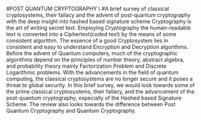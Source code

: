 #POST QUANTUM CRYPTOGRAPHY \\
#A brief survey of classical cryptosystems, their fallacy and the advent of post-quantum cryptography with the deep insight into hashed based signature scheme
Cryptography is the art of writing secret text. Employing Cryptography the human-readable text is converted into a Ciphertext(coded text) by the means of some consistent algorithm. The essence of a good Cryptosystem lies in consistent and easy to understand Encryption and Decryption algorithms. Before the advent of Quantum computers, much of the cryptographic algorithms depend on the principles of number theory, abstract algebra, and probability theory mainly Factorization Problem and Discrete Logarithmic problems. With the advancements in the field of quantum computing, the classical cryptosystems are no longer secure and it poses a threat to global security. In this brief survey, we would look towards some of the prime classical cryptosystems, their fallacy, and the advancement of the post-quantum cryptography, especially of the Hashed based Signature Scheme. The review also looks towards the difference between Post Quantum Cryptography and Quantum Cryptography.
